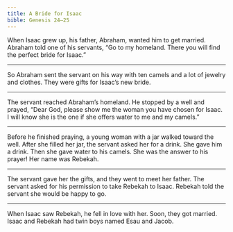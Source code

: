 ```yaml
---
title: A Bride for Isaac
bible: Genesis 24–25
---
```


When Isaac grew up, his father,
Abraham, wanted him to get married.
Abraham told one of his servants,
“Go to my homeland. There you will find
the perfect bride for Isaac.”

---

So Abraham sent the servant
on his way with ten camels and
a lot of jewelry and clothes.
They were gifts for Isaac’s new bride.

---

The servant reached Abraham’s homeland.
He stopped by a well and prayed,
“Dear God, please show me the woman
you have chosen for Isaac.
I will know she is the one if she offers
water to me and my camels.”

---

Before he finished praying, a young
woman with a jar walked toward the well.
After she filled her jar, the servant asked
her for a drink. She gave him a drink.
Then she gave water to his camels.
She was the answer to his prayer!
Her name was Rebekah.

---

The servant gave her the gifts,
and they went to meet her father.
The servant asked for his permission
to take Rebekah to Isaac.
Rebekah told the servant she
would be happy to go.

---

When Isaac saw Rebekah,
he fell in love with her.
Soon, they got married.
Isaac and Rebekah had twin boys
named Esau and Jacob.

